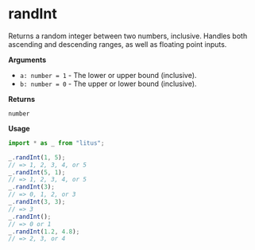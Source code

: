# randInt

Returns a random integer between two numbers, inclusive. Handles both ascending
and descending ranges, as well as floating point inputs.

**Arguments**

- `a: number = 1` - The lower or upper bound (inclusive).
- `b: number = 0` - The upper or lower bound (inclusive).

**Returns**

`number`

**Usage**

```ts
import * as _ from "litus";

_.randInt(1, 5);
// => 1, 2, 3, 4, or 5
_.randInt(5, 1);
// => 1, 2, 3, 4, or 5
_.randInt(3);
// => 0, 1, 2, or 3
_.randInt(3, 3);
// => 3
_.randInt();
// => 0 or 1
_.randInt(1.2, 4.8);
// => 2, 3, or 4
```
